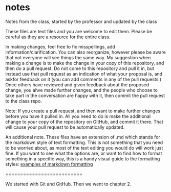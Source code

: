 # notes
Notes from the class, started by the professor and updated by the class

These files are text files and you are welcome to edit them.  Please be careful as they are a resource for the entire class.

In making changes, feel free to fix misspellings, add information/clarification.  You can also reorganize, however please be aware that not everyone will see things the same way.  My suggestion when making a change is to make the change in your copy of this repository, and then do a pull request.  Do not come to this repository and pull it in, but instead use that pull request as an indication of what your proposal is, and askfor feedback on it (you can add comments in any of the pull requests.)  Once others have reviewed and given feedback about the proposed change, you ahve made further changes, and the people who choose to take part in the conversation are happy with it, then commit the pull request to the class repo.

Note: If you create a pull request, and then want to make further changes before you have it pulled in.  All you need to do is make the additional change to your copy of the repository on GitHub, and commit it there.  That will cause your pull request to be automatically updated.


An additional note.  These files have an extension of .md which stands for the markdown style of text formatting.  This is not something that you need to be worried about, as most of the text editing you would do will work just fine.
If you want to see what the options are, or want to find how to format something in a specific way, this is a handy visual guide to the formatting styles: 
[examples of markdown formatting](https://github.com/adam-p/markdown-here/wiki/Markdown-Cheatsheet)

==========================

We started with Git and GitHub.
Then we went to chapter 2.

